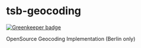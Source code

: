 # tsb-geocoding

[![Greenkeeper badge](https://badges.greenkeeper.io/technologiestiftung/tsb-geocoding.svg)](https://greenkeeper.io/)

OpenSource Geocoding Implementation (Berlin only)

